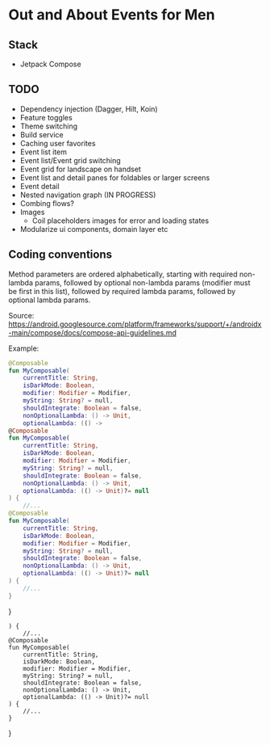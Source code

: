 # Out and About Events for Men

## Stack

* Jetpack Compose

## TODO

* Dependency injection (Dagger, Hilt, Koin)
* Feature toggles
* Theme switching
* Build service
* Caching user favorites
* Event list item
* Event list/Event grid switching
* Event grid for landscape on handset
* Event list and detail panes for foldables or larger screens
* Event detail
* Nested navigation graph (IN PROGRESS)
* Combing flows?
* Images
  * Coil placeholders images for error and loading states
* Modularize ui components, domain layer etc

## Coding conventions

Method parameters are ordered alphabetically, starting with required
non-lambda params, followed by optional non-lambda params (modifier must  
be first in this list), followed by required lambda params, followed by  
optional lambda params.

Source: https://android.googlesource.com/platform/frameworks/support/+/androidx-main/compose/docs/compose-api-guidelines.md

Example:

```kotlin
@Composable
fun MyComposable(
    currentTitle: String,
    isDarkMode: Boolean,
    modifier: Modifier = Modifier,
    myString: String? = null,
    shouldIntegrate: Boolean = false,
    nonOptionalLambda: () -> Unit,
    optionalLambda: (() -> 
@Composable
fun MyComposable(
    currentTitle: String,
    isDarkMode: Boolean,
    modifier: Modifier = Modifier,
    myString: String? = null,
    shouldIntegrate: Boolean = false,
    nonOptionalLambda: () -> Unit,
    optionalLambda: (() -> Unit)?= null
) {
    //... 
@Composable
fun MyComposable(
    currentTitle: String,
    isDarkMode: Boolean,
    modifier: Modifier = Modifier,
    myString: String? = null,
    shouldIntegrate: Boolean = false,
    nonOptionalLambda: () -> Unit,
    optionalLambda: (() -> Unit)?= null
) {
    //...
}
```
}
```Unit)?= null
) {
    //... 
@Composable
fun MyComposable(
    currentTitle: String,
    isDarkMode: Boolean,
    modifier: Modifier = Modifier,
    myString: String? = null,
    shouldIntegrate: Boolean = false,
    nonOptionalLambda: () -> Unit,
    optionalLambda: (() -> Unit)?= null
) {
    //...
}
```
}
```